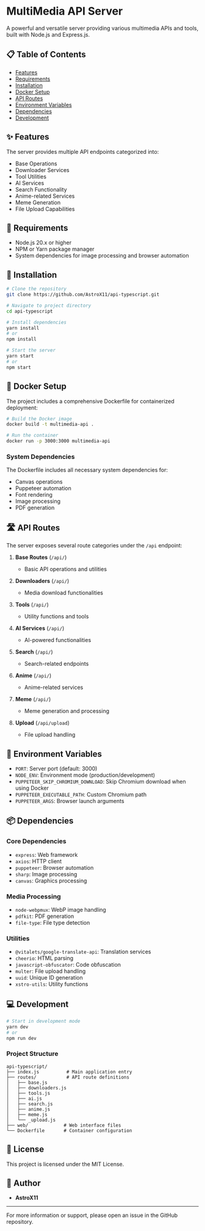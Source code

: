 # MultiMedia API Server

A powerful and versatile server providing various multimedia APIs and tools, built with Node.js and Express.js.

## 📋 Table of Contents
- [Features](#features)
- [Requirements](#requirements)
- [Installation](#installation)
- [Docker Setup](#docker-setup)
- [API Routes](#api-routes)
- [Environment Variables](#environment-variables)
- [Dependencies](#dependencies)
- [Development](#development)

## ✨ Features

The server provides multiple API endpoints categorized into:
- Base Operations
- Downloader Services
- Tool Utilities
- AI Services
- Search Functionality
- Anime-related Services
- Meme Generation
- File Upload Capabilities

## 🔧 Requirements

- Node.js 20.x or higher
- NPM or Yarn package manager
- System dependencies for image processing and browser automation

## 🚀 Installation

```bash
# Clone the repository
git clone https://github.com/AstroX11/api-typescript.git

# Navigate to project directory
cd api-typescript

# Install dependencies
yarn install
# or
npm install

# Start the server
yarn start
# or
npm start
```

## 🐳 Docker Setup

The project includes a comprehensive Dockerfile for containerized deployment:

```bash
# Build the Docker image
docker build -t multimedia-api .

# Run the container
docker run -p 3000:3000 multimedia-api
```

### System Dependencies
The Dockerfile includes all necessary system dependencies for:
- Canvas operations
- Puppeteer automation
- Font rendering
- Image processing
- PDF generation

## 🛣️ API Routes

The server exposes several route categories under the `/api` endpoint:

1. **Base Routes** (`/api/`)
   - Basic API operations and utilities

2. **Downloaders** (`/api/`)
   - Media download functionalities

3. **Tools** (`/api/`)
   - Utility functions and tools

4. **AI Services** (`/api/`)
   - AI-powered functionalities

5. **Search** (`/api/`)
   - Search-related endpoints

6. **Anime** (`/api/`)
   - Anime-related services

7. **Meme** (`/api/`)
   - Meme generation and processing

8. **Upload** (`/api/upload`)
   - File upload handling

## 🔑 Environment Variables

- `PORT`: Server port (default: 3000)
- `NODE_ENV`: Environment mode (production/development)
- `PUPPETEER_SKIP_CHROMIUM_DOWNLOAD`: Skip Chromium download when using Docker
- `PUPPETEER_EXECUTABLE_PATH`: Custom Chromium path
- `PUPPETEER_ARGS`: Browser launch arguments

## 📦 Dependencies

### Core Dependencies
- `express`: Web framework
- `axios`: HTTP client
- `puppeteer`: Browser automation
- `sharp`: Image processing
- `canvas`: Graphics processing

### Media Processing
- `node-webpmux`: WebP image handling
- `pdfkit`: PDF generation
- `file-type`: File type detection

### Utilities
- `@vitalets/google-translate-api`: Translation services
- `cheerio`: HTML parsing
- `javascript-obfuscator`: Code obfuscation
- `multer`: File upload handling
- `uuid`: Unique ID generation
- `xstro-utils`: Utility functions

## 💻 Development

```bash
# Start in development mode
yarn dev
# or
npm run dev
```

### Project Structure
```
api-typescript/
├── index.js          # Main application entry
├── routes/           # API route definitions
│   ├── base.js
│   ├── downloaders.js
│   ├── tools.js
│   ├── ai.js
│   ├── search.js
│   ├── anime.js
│   ├── meme.js
│   └── _upload.js
├── web/             # Web interface files
└── Dockerfile       # Container configuration
```

## 📝 License

This project is licensed under the MIT License.

## 👤 Author

- **AstroX11**

---

For more information or support, please open an issue in the GitHub repository.
